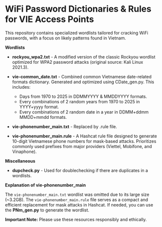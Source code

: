 # WiFi Password Dictionaries & Rules for VIE Access Points

This repository contains specialized wordlists tailored for cracking WiFi passwords, with a focus on likely patterns found in Vietnam.

**Wordlists**

* **rockyou_wpa2.txt** - A modified version of the classic Rockyou wordlist optimized for WPA2 password attacks (original source: Kali Linux 2021.3).

* **vie-common_date.txt** -  Combined common Vietnamese date-related formats dictionary. Generated and optimized using CDate_gen.py. This includes:
  - Days from 1970 to 2025 in DDMMYYYY & MMDDYYYY formats.
  - Every combinations of 2 random years from 1970 to 2025 in YYYY+yyyy format.
  - Every combinations of 2 random date in a year in DDMM+ddmm MMDD+mmdd formats.

* **vie-phonenumber_main.txt** - Replaced by .rule file.

* **vie-phonenumber_main.rule** - A Hashcat rule file designed to generate 10-digit Vietnamese phone numbers for mask-based attacks. Prioritizes commonly used prefixes from major providers (Viettel, Mobifone, and Vinaphone).

**Miscellaneous**

* **dupcheck.py** - Used for doublechecking if there are duplicates in a wordlists.

**Explanation of vie-phonenumber_main**

The `vie-phonenumber_main.txt` wordlist was omitted due to its large size (~3.2GB).  The `vie-phonenumber_main.rule` file serves as a compact and efficient replacement for mask attacks in Hashcat. If needed, you can use the **PNm_gen.py** to generate the wordlist.

**Important Note:** Please use these resources responsibly and ethically. 
